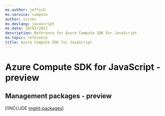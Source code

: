 ```yaml
---
ms.author: jeffish
ms.service: compute
author: xirzec
ms.devlang: javascript
ms.data: 10/03/2022
description: Reference for Azure Compute SDK for JavaScript
ms.topic: reference
title: Azure Compute SDK for JavaScript
---
```

# Azure Compute SDK for JavaScript - preview

## Management packages - preview
[!INCLUDE [mgmt-packages](compute-mgmt-index.md)]